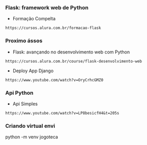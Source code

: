 ### Flask: framework web de Python

* Formação Compelta
```
https://cursos.alura.com.br/formacao-flask
```

### Proximo ássos

* Flask: avançando no desenvolvimento web com Python
```
https://cursos.alura.com.br/course/flask-desenvolvimento-web
```

* Deploy App Django
```
https://www.youtube.com/watch?v=OryCrhcGMZ0
```

### Api Python

* Api Simples
```
https://www.youtube.com/watch?v=LP8besicfH4&t=205s
```

### Criando virtual envi

python -m venv jogoteca